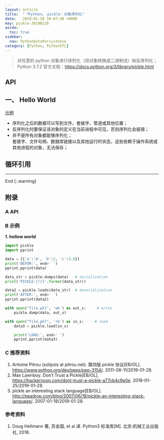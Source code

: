 ```yaml
---
layout: article
title:  "「Python」 pickle：对象序列化"
date:   2019-01-28 10:07:40 +0800
key: pickle-20190128
aside:
  toc: true
sidebar:
  nav: PythonDataPersistence
category: [Python, PythonSTL]
---
```


> 对任意的 python 对象进行序列化（将对象转换成二进制流）和反序列化；  
Python 3.7.2 官方文档：<https://docs.python.org/3/library/pickle.html>    

## API

## 一、 Hello World
[示例](#hellow_world)  
- 序列化之后的数据可以写到文件、套接字、管道或其他位置；   
- 反序列化时要保证该对象的定义在当前进程中可见，否则序列化会报错；     
- 并不是所有对象都能够序列化；  
套接字、文件句柄、数据库链接以及其他运行时状态，这些依赖于操作系统或其他进程的对象，无法保存；

## 循环引用

-------------------  
 End
{:.warning}  



## 附录
### A API


### B 示例
<span id="hellow_world">**1. hellow world**</span>  


```python
import pickle
import pprint

data = [{'a':'A', 'b':2, 'c':3.0}]
print('BEFOR:', end=' ')
pprint.pprint(data)

data_str = pickle.dumps(data)   # serialization
print('PICKLE:{!r}'.format(data_str))

data2 = pickle.loads(data_str)  # deserialization
print('AFTER:', end=' ')
pprint.pprint(data2)

with open("file.pkl", 'wb') as out_s:     # write
    pickle.dump(data, out_s)

with open("file.pkl", 'rb') as in_s:     # load
    data3 = pickle.load(in_s)

    print('LOAD:', end=' ')
    pprint.pprint(data3)
```

### C 推荐资料
1. Antoine Pitrou (solipsis at pitrou.net). 第四版 pickle 协议[EB/OL]. <https://www.python.org/dev/peps/pep-3154/>. 2011-08-11/2019-01-28.   
2. Max Lawnboy. Don’t Trust a Pickle[EB/OL]. <https://hackernoon.com/dont-trust-a-pickle-a77cb4c9e0e>. 2018-01-25/2019-01-28.  
3. pickle an interesting stack language[EB/OL]. <http://peadrop.com/blog/2007/06/18/pickle-an-interesting-stack-language/>. 2007-01-18/2019-01-28.  

### 参考资料
1. Doug Hellmann 著, 苏金国, et al 译. Python3 标准库[M]. 北京:机械工业出版社, 2018.  
